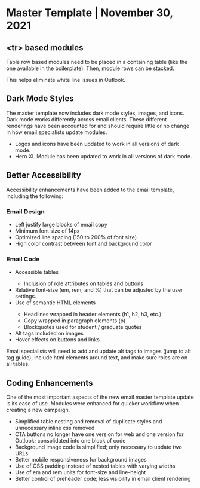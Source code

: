 <h1>Master Template | November 30, 2021</h1>
<h2>&lt;tr&gt; based modules</h2>
<p>Table row based modules need to be placed in a containing table (like the one available in the boilerplate). Then, module rows can be stacked.</p>
<p>This helps eliminate white line issues in Outlook.</p>

<h2>Dark Mode Styles</h2>
<p>The master template now includes dark mode styles, images, and icons. Dark mode works differently across email clients. 
These different renderings have been accounted for and should require little or no change in how email specialists update modules.</p>
<ul>
<li>Logos and icons have been updated to work in all versions of dark mode.</li>
<li>Hero XL Module has been updated to work in all versions of dark mode.</li>
</ul>
<h2>Better Accessibility</h2>
<p>Accessibility enhancements have been added to the email template, including the following:</p>
<h3>Email Design</h3>
<ul>
<li>Left justify large blocks of email copy</li>
<li>Minimum font size of 14px</li>
<li>Optimized line spacing (150 to 200% of font size)</li>
<li>High color contrast between font and background color</li>
</ul>
<h3>Email Code</h3>
<ul>
<li>Accessible tables</li>
<ul>
<li>Inclusion of role attributes on tables and buttons</li>
</ul>
<li>Relative font-size (em, rem, and %) that can be adjusted by the user settings.</li>
<li>Use of semantic HTML elements</li>
<ul>
<li>Headlines wrapped in header elements (h1, h2, h3, etc.)</li>
<li>Copy wrapped in paragraph elements (p)</li>
<li>Blockquotes used for student / graduate quotes</li>
</ul>
<li>Alt tags included on images</li>
<li>Hover effects on buttons and links</li>
</ul>

<p>Email specialists will need to add and update alt tags to images (jump to alt tag guide), include html elements around text, and make sure roles are on all tables.</p>

<h2>Coding Enhancements</h2>
<p>One of the most important aspects of the new email master template update is its ease of use. Modules were enhanced for quicker workflow when creating a new campaign.</p>
<ul>
<li>Simplified table nesting and removal of duplicate styles and unnecessary inline css removed</li>
<li>CTA buttons no longer have one version for web and one version for Outlook; consolidated into one block of code</li>
<li>Background image code is simplified; only necessary to update two URLs</li>
<li>Better mobile responsiveness for background images</li>
<li>Use of CSS padding instead of nested tables with varying widths</li>
<li>Use of em and rem units for font-size and line-height</li>
<li>Better control of preheader code; less visibility in email client rendering</li>
</ul>

